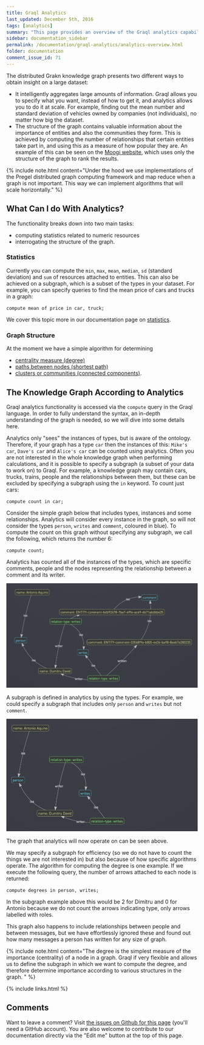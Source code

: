 ```yaml
---
title: Graql Analytics
last_updated: December 5th, 2016
tags: [analytics]
summary: "This page provides an overview of the Graql analytics capabilities."
sidebar: documentation_sidebar
permalink: /documentation/graql-analytics/analytics-overview.html
folder: documentation
comment_issue_id: 71
---
```


The distributed Grakn knowledge graph presents two different ways to obtain insight on a large dataset:   
 
 *   It intelligently aggregates large amounts of information. Graql allows you to specify what you want, instead of how to get it, and analytics allows you to do it at scale. For example, finding out the mean number and standard deviation of vehicles owned by companies (not individuals), no matter how big the dataset. 
 *  The structure of the graph contains valuable information about the importance of entities and also the communities they form. This is achieved by computing the number of relationships that certain entities take part in, and using this as a measure of how popular they are. An example of this can be seen on the [Moogi website](https://moogi.co), which uses only the structure of the graph to rank the results. 

<!-- JCS Comments: Please can you clarify "graph is not important" as I don't understand what you mean, and also provide a suitable link to more about Pregel and map reduce  ? -->

{% include note.html content="Under the hood we use implementations of the Pregel distributed graph computing
framework and map reduce when a graph is not important. This way we can implement algorithms that will scale horizontally." %}

## What Can I do With Analytics?

The functionality breaks down into two main tasks: 

*  computing statistics related to numeric resources 
*  interrogating the structure of the graph.

### Statistics

Currently you can compute the `min`, `max`, `mean`, `median`, `sd` (standard deviation) and `sum` of resources attached to entities. This
can also be achieved on a subgraph, which is a subset of the types in your dataset. For example, you can specify queries to find the mean price of cars and trucks in a graph:   

```
compute mean of price in car, truck;
```

We cover this topic more in our documentation page on [statistics](./analytics-statistics.html).

### Graph Structure

At the moment we have a simple algorithm for determining 

* [centrality measure (degree)](./analytics-degrees.html)
* [paths between nodes (shortest path)](analytics-shortest-path.html) 
* [clusters or communities (connected components)](./analytics-connected-components.html). 

## The Knowledge Graph According to Analytics

Graql analytics functionality is accessed via the `compute` query in the Graql language. In order to fully understand the
syntax, an in-depth understanding of the graph is needed, so we will dive into some details here.

Analytics only "sees" the instances of types, but is aware of the ontology. Therefore, if your graph has a type `car`
then the instances of this: `Mike's car`, `Dave's car` and `Alice's car` can be counted using analytics.  Often you are not interested in the whole knowledge graph when performing calculations, and it is possible to specify a subgraph (a subset of your data to work on) to Graql. For example, a knowledge graph may contain cars, trucks, trains, people and the relationships between them, but these can be excluded by specifying a subgraph using the `in` keyword.  To count just cars: 

```
compute count in car;
```

Consider the simple graph below that includes types, instances and some relationships. Analytics will consider every instance in the graph, so will not consider the types `person`, `writes` and `comment`, coloured in blue). To compute the count on this graph without specifying any subgraph, we call the following, which returns the number 6:   

```
compute count;
``` 

Analytics has counted all of the instances of the types, which are specific comments, people and the nodes representing
the relationship between a comment and its writer.

![A simple graph.](/images/analytics_sub_Graph.png)

A subgraph is defined in analytics by using the types. For example, we could specify a subgraph that includes only
`person` and `writes` but not `comment`. 

<!-- JCS Comments: How do we do that? -->

![A simple graph.](/images/analytics_another_sub_Graph.png)

The graph that analytics will now operate on can be seen above. 

We may specify a subgraph for efficiency (so we do not have to count the things we are not interested in) but also because of how specific algorithms operate. The algorithm for computing the degree is one example. If we execute the following query, the number of arrows attached to each node is returned:   

```
compute degrees in person, writes;
```

In the subgraph example above this would be 2 for Dimitru and 0 for Antonio because we do not count the arrows indicating type, only arrows labelled with roles. 

This graph also happens to include relationships between people and between messages, but we have effortlessly ignored these and found out how many messages a person has written for any size of graph.

<!-- JCS Comments: Sorry - this doesn't make sense to me. Please could you rephrase for the hard of thinking, or ping me to explain, so I can reword it when I understand? -->

{% include note.html content="The degree is the simplest measure of the importance (centrality) of a node in a graph.
Graql if very flexible and allows us to define the subgraph in which we want to compute the degree, and therefore determine
importance according to various structures in the graph.
" %}

{% include links.html %}

## Comments
Want to leave a comment? Visit <a href="https://github.com/graknlabs/docs/issues/71" target="_blank">the issues on Github for this page</a> (you'll need a GitHub account). You are also welcome to contribute to our documentation directly via the "Edit me" button at the top of this page.

